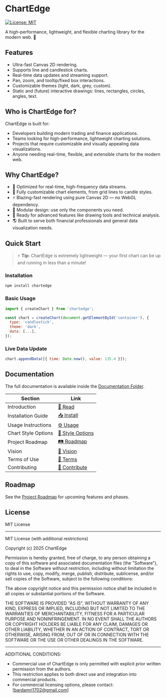 # ChartEdge
[![License: MIT](https://img.shields.io/badge/License-MIT-yellow.svg)](./LICENSE)

A high-performance, lightweight, and flexible charting library for the modern web. 🚀

## Features
- Ultra-fast Canvas 2D rendering.
- Supports line and candlestick charts.
- Real-time data updates and streaming support.
- Pan, zoom, and tooltip/fixed box interactions.
- Customizable themes (light, dark, grey, custom).
- Static and (future) interactive drawings: lines, rectangles, circles, angles, text.

## Who is ChartEdge for?

ChartEdge is built for:

- Developers building modern trading and finance applications.
- Teams looking for high-performance, lightweight charting solutions.
- Projects that require customizable and visually appealing data visualizations.
- Anyone needing real-time, flexible, and extensible charts for the modern web.

## Why ChartEdge?

- 🚀 Optimized for real-time, high-frequency data streams.
- 🎨 Fully customizable chart elements, from grid lines to candle styles.
- ⚡ Blazing-fast rendering using pure Canvas 2D — no WebGL dependency.
- 🧩 Modular design: use only the components you need.
- 🔮 Ready for advanced features like drawing tools and technical analysis.
- 🌎 Built to serve both financial professionals and general data visualization needs.

## Quick Start

> ⚡ **Tip:** ChartEdge is extremely lightweight — your first chart can be up and running in less than a minute!

### Installation
```bash
npm install chartedge
```

### Basic Usage
```javascript
import { createChart } from 'chartedge';

const chart = createChart(document.getElementById('container'), {
  type: 'candlestick',
  theme: 'dark',
  data: [...],
});
```

### Live Data Update
```javascript
chart.appendData([{ time: Date.now(), value: 135.4 }]);
```

## Documentation

The full documentation is available inside the [Documentation Folder](./docs/Documentation/SUMMARY.md).

| Section | Link |
|---------|------|
| Introduction | [📖 Read](./docs/Documentation/Introduction.md) |
| Installation Guide | [📥 Install](./docs/Documentation/Installation.md) |
| Usage Instructions | [⚙️ Usage](./docs/Documentation/Usage.md) |
| Chart Style Options | [🎨 Style Options](./docs/Documentation/ChartStyleOptions.md) |
| Project Roadmap | [🛤️ Roadmap](./docs/Documentation/Roadmap.md) |
| Vision | [🌟 Vision](./docs/Documentation/VISION.md) |
| Terms of Use | [📜 Terms](./docs/Documentation/Terms_of_Use.md) |
| Contributing | [🤝 Contribute](./docs/Documentation/CONTRIBUTING.md) |

## Roadmap
See the [Project Roadmap](docs/Project_Roadmap/Project_Roadmap.pdf) for upcoming features and phases.

## License
MIT License

---

MIT License (with additional restrictions)

Copyright (c) 2025 ChartEdge

Permission is hereby granted, free of charge, to any person obtaining a copy
of this software and associated documentation files (the "Software"), to deal
in the Software without restriction, including without limitation the rights
to use, copy, modify, merge, publish, distribute, sublicense, and/or sell
copies of the Software, subject to the following conditions:

The above copyright notice and this permission notice shall be included in all
copies or substantial portions of the Software.

THE SOFTWARE IS PROVIDED "AS IS", WITHOUT WARRANTY OF ANY KIND, EXPRESS OR
IMPLIED, INCLUDING BUT NOT LIMITED TO THE WARRANTIES OF MERCHANTABILITY,
FITNESS FOR A PARTICULAR PURPOSE AND NONINFRINGEMENT. IN NO EVENT SHALL THE
AUTHORS OR COPYRIGHT HOLDERS BE LIABLE FOR ANY CLAIM, DAMAGES OR OTHER
LIABILITY, WHETHER IN AN ACTION OF CONTRACT, TORT OR OTHERWISE, ARISING FROM,
OUT OF OR IN CONNECTION WITH THE SOFTWARE OR THE USE OR OTHER DEALINGS IN THE
SOFTWARE.

---

ADDITIONAL CONDITIONS:

- Commercial use of ChartEdge is only permitted with explicit prior written permission from the authors.
- This restriction applies to both direct use and integration into commercial products.
- For commercial licensing options, please contact: [bardamri1702@gmail.com]
